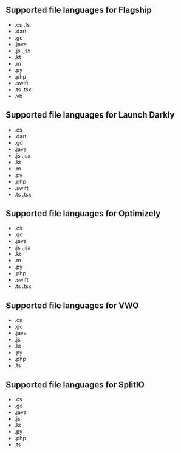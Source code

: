 ## Supported file languages for Flagship
- .cs .fs
- .dart
- .go
- .java
- .js .jsx
- .kt
- .m
- .py
- .php
- .swift
- .ts .tsx
- .vb

## Supported file languages for Launch Darkly
- .cs
- .dart
- .go
- .java
- .js .jsx
- .kt
- .m
- .py
- .php
- .swift
- .ts .tsx

## Supported file languages for Optimizely
- .cs
- .go
- .java
- .js .jsx
- .kt
- .m
- .py
- .php
- .swift
- .ts .tsx

## Supported file languages for VWO
- .cs
- .go
- .java
- .js
- .kt
- .py
- .php
- .ts

## Supported file languages for SplitIO
- .cs
- .go
- .java
- .js
- .kt
- .py
- .php
- .ts



